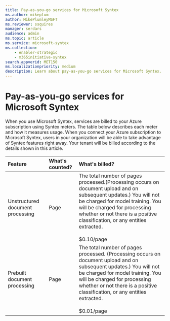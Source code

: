 ```yaml
---
title: Pay-as-you-go services for Microsoft Syntex
ms.author: mikeplum
author: MikePlumleyMSFT
ms.reviewer: ssquires
manager: serdars
audience: admin
ms.topic: article
ms.service: microsoft-syntex
ms.collection: 
    - enabler-strategic
    - m365initiative-syntex
search.appverid: MET150
ms.localizationpriority: medium
description: Learn about pay-as-you-go services for Microsoft Syntex.
---
```


# Pay-as-you-go services for Microsoft Syntex

When you use Microsoft Syntex, services are billed to your Azure subscription using Syntex meters. The table below describes each meter and how it measures usage. When you connect your Azure subscription to Microsoft Syntex, users in your organization will be able to take advantage of Syntex features right away. Your tenant will be billed according to the details shown in this article.

|Feature|What's counted?|What's billed?|
|:----|:--------------|:-------------|
|Unstructured document processing|Page|The total number of pages processed.(Processing occurs on document upload and on subsequent updates.) You will not be charged for model training. You will be charged for processing whether or not there is a positive classification, or any entities extracted.<br><br>$0.10/page|
|Prebuilt document processing|Page|The total number of pages processed. (Processing occurs on document upload and on subsequent updates.) You will not be charged for model training. You will be charged for processing whether or not there is a positive classification, or any entities extracted.<br><br>$0.01/page|

